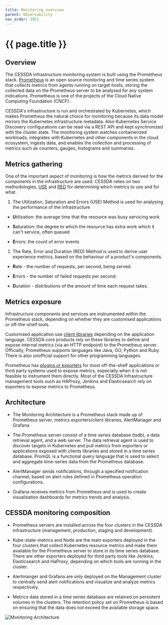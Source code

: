 ```yaml
---
title: Monitoring overview
parent: Observability
nav_order: 3951
---
```


# {{ page.title }}

## Overview

The CESSDA Infrastructure monitoring system is built using the Prometheus stack.
[Prometheus](https://prometheus.io/) is an open source monitoring and time series system
that collects metrics from agents running on target hosts,
storing the collected data on the Prometheus server to be analysed for any system indications.
Prometheus is one of the projects of the Cloud Native Computing Foundation (CNCF).

CESSDA's infrastructure is run and orchestrated by Kubernetes, which makes Prometheus the natural choice for
monitoring because its data model mirrors the Kubernetes infrastructure metadata.
Also Kubernetes Service Discovery configurations can be read via a REST API and kept synchronized with the cluster state.
The monitoring system watches containerized workloads, integrates with Kubernetes and other components in the cloud ecosystem,
ingests data, and enables the collection and processing of metrics such as counters, gauges, histograms and summaries.

## Metrics gathering

One of the important aspect of monitoring is how the metrics derived for the components in the infrastructure
are used.
CESSDA relies on two methodologies, [USE](https://www.brendangregg.com/usemethod.html)
and [RED](https://www.weave.works/blog/the-red-method-key-metrics-for-microservices-architecture/)
for determining which metrics to use and for what.

1. The Utilization, Saturation and Errors (USE) Method is used for analysing the performance of the infrastructure

- **U**tilization: the average time that the resource was busy servicing work

- **S**aturation: the degree to which the resource has extra work which it can't service, often queued

- **E**rrors: the count of error events

1. The Rate, Error and Duration (RED) Method is used to derive user experience metrics, based on the behaviour of a product's components.

- **R**ate - the number of requests, per second, being served.

- **E**rrors - the number of failed requests per second.

- **D**uration - distributions of the amount of time each request takes.

## Metrics exposure

Infrastructure components and services are instrumented within the Prometheus stack, depending on
whether they are customised applications or off-the-shelf tools.

Customised application use [client libraries](https://prometheus.io/docs/instrumenting/clientlibs/)
depending on the application language.
CESSDA core products rely on these libraries to define and expose internal metrics
(via an HTTP endpoint) to the Prometheus server.
Officially, Prometheus supports languages like Java, GO, Python and Ruby.
There is also unofficial support for other programming languages.

Prometheus has [plugins or exporters](https://prometheus.io/docs/instrumenting/exporters/) for most off-the-shelf applications
or third party systems used to expose metrics, especially when it is not feasible to instrument them directly.
Most of the CESSDA Infrastructure management tools such as HAProxy, Jenkins and Elasticsearch
rely on exporters to expose metrics to Prometheus.

## Architecture

- The Monitoring Architecture is a Prometheus stack made up of Prometheus server, metrics exporters/client  libraries, AlertManager and Grafana.

- The Prometheus server consist of a time series database (tsdb), a data retrieval agent, and a web server.
 The data retrieval agent is used to discover targets in Kubernetes and pull metrics from exporters or applications
 exposed with clients libraries and stored in a time series database.
 PromQL is a functional query language that is used to select and aggregate time-series data from the
 Prometheus database.

- AlertManager sends notifications, through a specified notification channel,
  based on alert rules defined in Prometheus operation configurations.

- Grafana receives metrics from Prometheus and is used to create visualisation dashboards for
  metrics trends and analysis.

## CESSDA monitoring composition

- Prometheus servers are installed across the four clusters in the CESSDA infrastructure
  (management, production, staging and development).

- Kube-state-metrics and Node are the main exporters deployed in the four clusters that collect Kubernetes
  resource metrics and make them available for the Prometheus server to store in its time series database.
 There are other exporters deployed for third party tools like Jenkins, Elasticsearch and HaProxy,
 depending on which tools are running in the cluster.

- Alertmanger and Grafana are only deployed on the Management cluster to centrally send alert notifications and
  visualize and analyze metrics respectively.

- Metrics data stored in a time series database are retained on persistent volumes in the clusters.
  The retention policy set on Prometheus is based on ensuring that the data does not exceed the available storage space.

![Monitoring Architecture](../images/monitoring-architecture.jpg)
